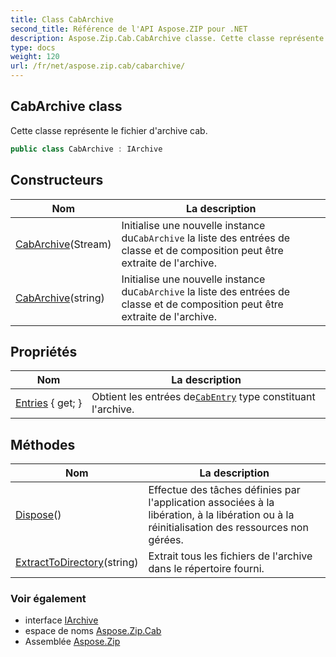 ```yaml
---
title: Class CabArchive
second_title: Référence de l'API Aspose.ZIP pour .NET
description: Aspose.Zip.Cab.CabArchive classe. Cette classe représente le fichier darchive cab.
type: docs
weight: 120
url: /fr/net/aspose.zip.cab/cabarchive/
---
```

## CabArchive class

Cette classe représente le fichier d'archive cab.

```csharp
public class CabArchive : IArchive
```

## Constructeurs

| Nom | La description |
| --- | --- |
| [CabArchive](cabarchive/#constructor)(Stream) | Initialise une nouvelle instance du`CabArchive` la liste des entrées de classe et de composition peut être extraite de l'archive. |
| [CabArchive](cabarchive/#constructor_1)(string) | Initialise une nouvelle instance du`CabArchive` la liste des entrées de classe et de composition peut être extraite de l'archive. |

## Propriétés

| Nom | La description |
| --- | --- |
| [Entries](../../aspose.zip.cab/cabarchive/entries/) { get; } | Obtient les entrées de[`CabEntry`](../cabentry/) type constituant l'archive. |

## Méthodes

| Nom | La description |
| --- | --- |
| [Dispose](../../aspose.zip.cab/cabarchive/dispose/)() | Effectue des tâches définies par l'application associées à la libération, à la libération ou à la réinitialisation des ressources non gérées. |
| [ExtractToDirectory](../../aspose.zip.cab/cabarchive/extracttodirectory/)(string) | Extrait tous les fichiers de l'archive dans le répertoire fourni. |

### Voir également

* interface [IArchive](../../aspose.zip/iarchive/)
* espace de noms [Aspose.Zip.Cab](../../aspose.zip.cab/)
* Assemblée [Aspose.Zip](../../)


